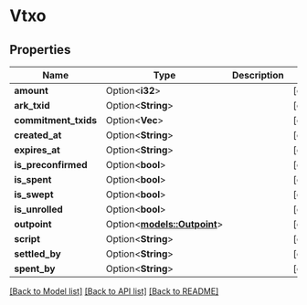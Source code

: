 # Vtxo

## Properties

| Name                 | Type                                        | Description | Notes      |
| -------------------- | ------------------------------------------- | ----------- | ---------- |
| **amount**           | Option<**i32**>                             |             | [optional] |
| **ark_txid**         | Option<**String**>                          |             | [optional] |
| **commitment_txids** | Option<**Vec<String>**>                     |             | [optional] |
| **created_at**       | Option<**String**>                          |             | [optional] |
| **expires_at**       | Option<**String**>                          |             | [optional] |
| **is_preconfirmed**  | Option<**bool**>                            |             | [optional] |
| **is_spent**         | Option<**bool**>                            |             | [optional] |
| **is_swept**         | Option<**bool**>                            |             | [optional] |
| **is_unrolled**      | Option<**bool**>                            |             | [optional] |
| **outpoint**         | Option<[**models::Outpoint**](Outpoint.md)> |             | [optional] |
| **script**           | Option<**String**>                          |             | [optional] |
| **settled_by**       | Option<**String**>                          |             | [optional] |
| **spent_by**         | Option<**String**>                          |             | [optional] |

[[Back to Model list]](../README.md#documentation-for-models) [[Back to API list]](../README.md#documentation-for-api-endpoints) [[Back to README]](../README.md)
